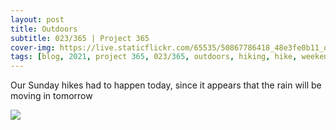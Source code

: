 ```yaml
---
layout: post
title: Outdoors
subtitle: 023/365 | Project 365
cover-img: https://live.staticflickr.com/65535/50867786418_48e3fe0b11_o.jpg
tags: [blog, 2021, project 365, 023/365, outdoors, hiking, hike, weekend, saturday]
---
```

Our Sunday hikes had to happen today, since it appears that the rain will be moving in tomorrow
<p class="post-img-wrap">
  <img src="https://live.staticflickr.com/65535/50867786418_48e3fe0b11_o.jpg">
</p>
